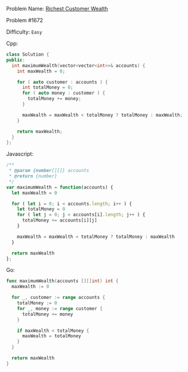 Problem Name: [Richest Customer Wealth](https://leetcode.com/problems/richest-customer-wealth/)

Problem #1672

Difficulty: `Easy`

Cpp:

```cpp
class Solution {
public:
  int maximumWealth(vector<vector<int>>& accounts) {
    int maxWealth = 0;

    for ( auto customer : accounts ) {
      int totalMoney = 0;
      for ( auto money : customer ) {
        totalMoney += money;
      }

      maxWealth = maxWealth < totalMoney ? totalMoney : maxWealth;
    }

    return maxWealth;
  }
};
```

Javascript:

```js
/**
 * @param {number[][]} accounts
 * @return {number}
 */
var maximumWealth = function(accounts) {
  let maxWealth = 0

  for ( let i = 0; i < accounts.length; i++ ) {
    let totalMoney = 0
    for ( let j = 0; j < accounts[i].length; j++ ) {
      totalMoney += accounts[i][j]
    }

    maxWealth = maxWealth < totalMoney ? totalMoney : maxWealth
  }

  return maxWealth
};
```

Go:

```go
func maximumWealth(accounts [][]int) int {
  maxWealth := 0

  for _, customer := range accounts {
    totalMoney := 0
    for _, money := range customer {
      totalMoney += money
    }

    if maxWealth < totalMoney {
      maxWealth = totalMoney
    }
  }

  return maxWealth
}
```
